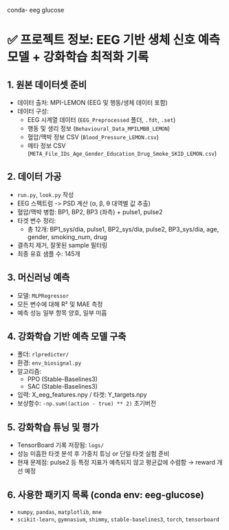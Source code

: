 conda- eeg glucose

# ✅ 프로젝트 정보: EEG 기반 생체 신호 예측 모델 + 강화학습 최적화 기록

## 1. 원본 데이터셋 준비

- 데이터 출처: MPI-LEMON (EEG 및 행동/생체 데이터 포함)
- 데이터 구성:
  - EEG 시계열 데이터 (`EEG_Preprocessed` 폴더, `.fdt`, `.set`)
  - 행동 및 생리 정보 (`Behavioural_Data_MPILMBB_LEMON`)
  - 혈압/맥박 정보 CSV (`Blood_Pressure_LEMON.csv`)
  - 메타 정보 CSV (`META_File_IDs_Age_Gender_Education_Drug_Smoke_SKID_LEMON.csv`)

## 2. 데이터 가공
- `run.py`, `look.py` 작성
- EEG 스펙트럼 -> PSD 계산 (α, β, θ 대역별 값 추출)
- 혈압/맥박 병합: BP1, BP2, BP3 (좌측) + pulse1, pulse2
- 타겟 변수 정리:
  - 총 12개: BP1_sys/dia, pulse1, BP2_sys/dia, pulse2, BP3_sys/dia, age, gender, smoking_num, drug
- 결측치 제거, 잘못된 sample 필터링
- 최종 유효 샘플 수: 145개

## 3. 머신러닝 예측
- 모델: `MLPRegressor`
- 모든 변수에 대해 R² 및 MAE 측정
- 예측 성능 일부 항목 양호, 일부 미흡

## 4. 강화학습 기반 예측 모델 구축
- 폴더: `rlpredicter/`
- 환경: `env_biosignal.py`
- 알고리즘:
  - PPO (Stable-Baselines3)
  - SAC (Stable-Baselines3)
- 입력: X_eeg_features.npy / 타겟: Y_targets.npy
- 보상함수: `-np.sum((action - true) ** 2)` 초기버전

## 5. 강화학습 튜닝 및 평가
- TensorBoard 기록 저장됨: `logs/`
- 성능 미흡한 타겟 분석 후 가중치 튜닝 or 단일 타겟 실험 준비
- 현재 문제점: pulse2 등 특정 지표가 예측되지 않고 평균값에 수렴함 → reward 개선 예정

## 6. 사용한 패키지 목록 (conda env: eeg-glucose)
- `numpy`, `pandas`, `matplotlib`, `mne`
- `scikit-learn`, `gymnasium`, `shimmy`, `stable-baselines3`, `torch`, `tensorboard`
